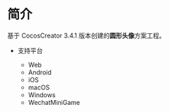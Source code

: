 
# 简介
基于 CocosCreator 3.4.1 版本创建的**圆形头像**方案工程。


* 支持平台

    - Web
    - Android
    - iOS
    - macOS
    - Windows
    - WechatMiniGame